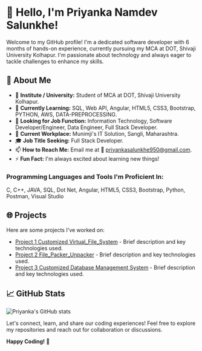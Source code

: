 
# 👋 Hello, I'm Priyanka Namdev Salunkhe!


Welcome to my GitHub profile! I'm a dedicated software developer with 6 months of hands-on experience, currently pursuing my MCA at DOT, Shivaji University Kolhapur. I'm passionate about technology and always eager to tackle challenges to enhance my skills.

## 🚀 About Me

- 🔭 **Institute / University:** Student of MCA at DOT, Shivaji University Kolhapur.
- 🌱 **Currently Learning:** SQL, Web API, Angular, HTML5, CSS3, Bootstrap, PYTHON, AWS, DATA-PREPROCESSING.
- 💬 **Looking for Job Function:** Information Technology, Software Developer/Engineer, Data Engineer, Full Stack Developer.
- 🏢 **Current Workplace:** Munimji's IT Solution, Sangli, Maharashtra.
- 🎓 **Job Title Seeking:** Full Stack Developer.
- 📫 **How to Reach Me:** Email me at 📧 priyankasalunkhe950@gmail.com.
- ⚡ **Fun Fact:** I'm always excited about learning new things!

### Programming Languages and Tools I'm Proficient In:

C, C++, JAVA, SQL, Dot Net, Angular, HTML5, CSS3, Bootstrap, Python, Postman, Visual Studio


## 🌐 Projects

Here are some projects I've worked on:

- [Project 1 Customized Virtual_File_System](https://github.com/PRIYANKA-SALUNKHE9/Virtual_File_System) - Brief description and key technologies used.
- [Project 2 File_Packer_Unpacker](https://github.com/PRIYANKA-SALUNKHE9/File_Packer_Unpacker) - Brief description and key technologies used.
- [Project 3 Customized Database Management System](https://github.com/PRIYANKA-SALUNKHE9/Database_Management_System) - Brief description and key technologies used.

## 📈 GitHub Stats

![Priyanka's GitHub stats](https://github-readme-stats.vercel.app/api?username=PRIYANKA-SALUNKHE9&shohttps://github-readme-stats.vercel.app/api?PRIYANKA-SALUNKHE9=PRIYANKA-SALUNKHE9&show_icons=true&hide_title=true&count_private=true&theme=radical)

Let's connect, learn, and share our coding experiences! Feel free to explore my repositories and reach out for collaboration or discussions.

**Happy Coding!** 🚀
